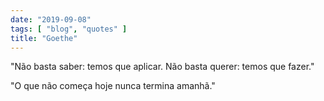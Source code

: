 ```yaml
---
date: "2019-09-08"
tags: [ "blog", "quotes" ]
title: "Goethe"
---
```

"Não basta saber: temos que aplicar. Não basta querer: temos que fazer."

"O que não começa hoje nunca termina amanhã."
